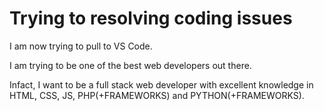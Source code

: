 # Trying to resolving coding issues
I am now trying to pull to VS Code.

I am trying to be one of the best web developers out there. 

Infact, I want to be a full stack web developer with excellent knowledge in HTML, CSS, JS, PHP(+FRAMEWORKS) and PYTHON(+FRAMEWORKS).
